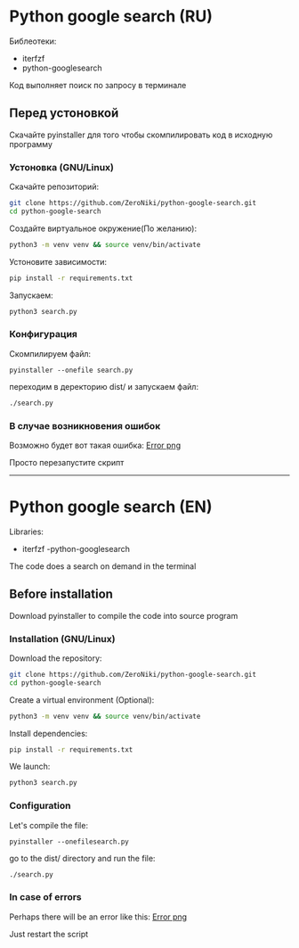 # Python google search (RU)
Библеотеки:
- iterfzf
- python-googlesearch 

Код выполняет поиск по запросу в терминале 

## Перед устоновкой 

Скачайте pyinstaller для того чтобы скомпилировать код в исходную программу


### Устоновка (GNU/Linux)

Скачайте репозиторий:

```bash
git clone https://github.com/ZeroNiki/python-google-search.git
cd python-google-search
```

Создайте виртуальное окружение(По желанию):

```bash
python3 -m venv venv && source venv/bin/activate
```

Устоновите зависимости:

```bash
pip install -r requirements.txt   
```

Запускаем:

```bash
python3 search.py
```

### Конфигурация
Скомпилируем файл:

```
pyinstaller --onefile search.py
```

переходим в деректорию dist/ и запускаем файл:
```bash
./search.py
```

### В случае возникновения ошибок 
Возможно будет вот такая ошибка:
[Error png]('content/error.png')

Просто перезапустите скрипт

----

# Python google search (EN)
Libraries:
- iterfzf
-python-googlesearch

The code does a search on demand in the terminal

## Before installation

Download pyinstaller to compile the code into source program


### Installation (GNU/Linux)

Download the repository:

```bash
git clone https://github.com/ZeroNiki/python-google-search.git
cd python-google-search
```

Create a virtual environment (Optional):

```bash
python3 -m venv venv && source venv/bin/activate
```

Install dependencies:

```bash
pip install -r requirements.txt
```

We launch:

```bash
python3 search.py
```

### Configuration
Let's compile the file:

```
pyinstaller --onefilesearch.py
```

go to the dist/ directory and run the file:
```bash
./search.py
```

### In case of errors
Perhaps there will be an error like this:
[Error png]('content/error.png')

Just restart the script




